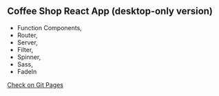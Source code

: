 ## Coffee Shop React App (desktop-only version)

- Function Components,
- Router,
- Server,
- Filter,
- Spinner,
- Sass,
- FadeIn

[Check on Git Pages](https://vhludnev.github.io/coffee-shop-app)
